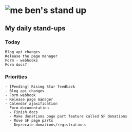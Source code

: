 # ![me](https://avatars2.githubusercontent.com/u/5232044?s=50&v=4) ben's stand up

## My daily stand-ups
 
### Today

    Blog api changes
    Release the page manager
    Form - webhooks
    Form docs?
    
### Priorities
 
    - [Pending] Rising Star feedback
    - Blog api changes
    - Form webhook
    - Release page manager
    - Calendar ajaxification
    - Form documentation
      - Finish docs
      - Make donations page part feature called SF donations
      - Move SF page parts
      - Deprecate donations/registrations
      
